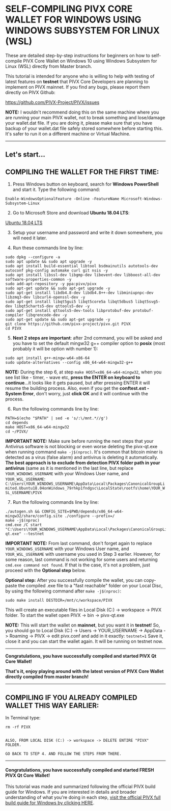 # SELF-COMPILING PIVX CORE WALLET FOR WINDOWS USING WINDOWS SUBSYSTEM FOR LINUX (WSL)

These are detailed step-by-step instructions for beginners on how to self-compile PIVX Core Wallet on Windows 10 using Windows Subsystem for Linux (WSL) directly from Master branch.

This tutorial is intended for anyone who is willing to help with testing of latest features on **testnet** that PIVX Core Developers are planning to implement on PIVX mainnet. If you find any bugs, please report them directly on PIVX Github:

https://github.com/PIVX-Project/PIVX/issues

**NOTE:** I wouldn't recommend doing this on the same machine where you are running your main PIVX wallet, not to break something and lose/damage your wallet.dat file. If you are doing it, please make sure that you have backup of your wallet.dat file safely stored somewhere before starting this. It's safer to run it on a different machine or Virtual Machine.

---------------------------------------------------------

## Let's start...

## COMPILING THE WALLET FOR THE FIRST TIME:

1. Press Windows button on keyboard, search for **Windows PowerShell** and start it. Type the following command:
```
Enable-WindowsOptionalFeature -Online -FeatureName Microsoft-Windows-Subsystem-Linux
```

2. Go to Microsoft Store and download **Ubuntu 18.04 LTS**:

[Ubuntu 18.04 LTS](https://www.microsoft.com/store/productId/9N9TNGVNDL3Q)

3. Setup your username and password and write it down somewhere, you will need it later.

4. Run these commands line by line:
```
sudo dpkg --configure -a
sudo apt update && sudo apt upgrade -y
sudo apt install build-essential libtool bsdmainutils autotools-dev autoconf pkg-config automake curl git nsis -y
sudo apt install libssl-dev libgmp-dev libevent-dev libboost-all-dev software-properties-common -y
sudo add-apt-repository -y ppa:pivx/pivx
sudo apt-get update && sudo apt-get upgrade -y
sudo apt-get install libdb4.8-dev libdb4.8++-dev libminiupnpc-dev libzmq3-dev libcurl4-openssl-dev -y
sudo apt-get install libqt5gui5 libqt5core5a libqt5dbus5 libqt5svg5-dev libqt5charts5-dev qttools5-dev -y
sudo apt-get install qttools5-dev-tools libprotobuf-dev protobuf-compiler libqrencode-dev -y
sudo apt-get update && sudo apt-get upgrade -y
git clone https://github.com/pivx-project/pivx.git PIVX
cd PIVX
```
5. **Next 2 steps are important**: after 2nd command, you will be asked and you have to set the default mingw32 g++ compiler option to **posix** (most probably it will be option with number 1):
```
sudo apt install g++-mingw-w64-x86-64
sudo update-alternatives --config x86_64-w64-mingw32-g++
```
**NOTE:** During the step 6, at step `make HOST=x86_64-w64-mingw32`, when you see list like - timer, - wave etc, **press the ENTER on keyboard to continue**...it looks like it gets paused, but after pressing ENTER it will resume the building process.
Also, even if you get the **conftest.ext - System Error**, don't worry, just **click OK** and it will continue with the process.

6. Run the following commands line by line:
```
PATH=$(echo "$PATH" | sed -e 's/:\/mnt.*//g')
cd depends
make HOST=x86_64-w64-mingw32
cd ~/PIVX/
```

**IMPORTANT NOTE:** Make sure before running the next steps that your Antivirus software is not blocking or even worse deleting the pivx-qt.exe when running command `make -j$(nproc)`. It's common that bitcoin miner is detected as a virus (false alarm) and antivirus is deleting it automatically. **The best approach is to exclude from detection PIVX folder path in your antivirus** (same as it is mentioned in the last line, but replace `YOUR_WINDOWS_USERNAME` with your Windows User name, and `YOUR_WSL_USERNAME`:
`C:\Users\YOUR_WINDOWS_USERNAME\AppData\Local\Packages\CanonicalGroupLimited.Ubuntu18.04onWindows_79rhkp1fndgsc\LocalState\rootfs\home\YOUR_WSL_USERNAME\PIVX`

7. Run the following commands line by line:
```
./autogen.sh && CONFIG_SITE=$PWD/depends/x86_64-w64-mingw32/share/config.site ./configure --prefix=/
make -j$(nproc)
cmd.exe /C start "C:\Users\YOUR_WINDOWS_USERNAME\AppData\Local\Packages\CanonicalGroupLimited.Ubuntu18.04onWindows_79rhkp1fndgsc\LocalState\rootfs\home\YOUR_WSL_USERNAME\PIVX\src\qt\pivx-qt.exe" --testnet
```
**IMPORTANT NOTE:** From last command, don't forget again to replace `YOUR_WINDOWS_USERNAME` with your Windows User name, and `YOUR_WSL_USERNAME` with username you used in Step 3 earlier.
However, for some reason, last command is not working for some users and returning `cmd.exe command not found`. If that is the case, it's not a problem, just proceed with the **Optional step** below.


**Optional step:**
After you successfully compile the wallet, you can copy-paste the compiled .exe file to a "fast reachable" folder on your Local Disc, by using the following command after `make -j$(nproc)`:

```
sudo make install DESTDIR=/mnt/c/workspace/PIVX
```
This will create an executable files in Local Disk (C:) -> workspace -> PIVX folder.
To start the wallet open PIVX -> bin -> pivx-qt.exe

**NOTE:** This will start the wallet on **mainnet**, but you want it in **testnet**! So, you should go to Local Disk (C:) -> Users ->  YOUR_USERNAME -> AppData -> Roaming -> PIVX -> edit pivx.conf and add in it exactly:
`testnet=1`
Save it, close it and you can start the wallet again. It will be running on testnet now.

--------------------------------------------
**Congratulations, you have successfully compiled and started PIVX Qt Core Wallet!**

**That's it, enjoy playing around with the latest version of PIVX Core Wallet directly compiled from master branch!**

--------------------------------------------
## COMPILING IF YOU ALREADY COMPILED WALLET THIS WAY EARLIER:

In Terminal type:

```
rm -rf PIVX


ALSO, FROM LOCAL DISK (C:) -> workspace -> DELETE ENTIRE "PIVX" FOLDER.

GO BACK TO STEP 4. AND FOLLOW THE STEPS FROM THERE.
```

--------------------------------------------
#### **Congratulations, you have successfully compiled and started FRESH PIVX Qt Core Wallet!**

This tutorial was made and summarized following the official PIVX build guide for Windows. If you are interested in details and broader understanding of what you're doing in each step, [visit the official PIVX full build guide for Windows by clicking HERE](https://github.com/PIVX-Project/PIVX/blob/master/doc/build-windows.md).
